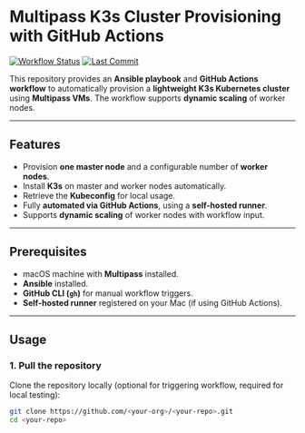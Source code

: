 # Multipass K3s Cluster Provisioning with GitHub Actions

[![Workflow Status](https://img.shields.io/github/actions/workflow/status/<your-org>/<your-repo>/cluster-provision.yml?branch=main)](https://github.com/<your-org>/<your-repo>/actions)
[![Last Commit](https://img.shields.io/github/last-commit/<your-org>/<your-repo>)](https://github.com/<your-org>/<your-repo>/commits/main)

This repository provides an **Ansible playbook** and **GitHub Actions workflow** to automatically provision a **lightweight K3s Kubernetes cluster** using **Multipass VMs**. The workflow supports **dynamic scaling** of worker nodes.

---

## Features

- Provision **one master node** and a configurable number of **worker nodes**.
- Install **K3s** on master and worker nodes automatically.
- Retrieve the **Kubeconfig** for local usage.
- Fully **automated via GitHub Actions**, using a **self-hosted runner**.
- Supports **dynamic scaling** of worker nodes with workflow input.

---

## Prerequisites

- macOS machine with **Multipass** installed.
- **Ansible** installed.
- **GitHub CLI (`gh`)** for manual workflow triggers.
- **Self-hosted runner** registered on your Mac (if using GitHub Actions).

---

## Usage

### 1. Pull the repository

Clone the repository locally (optional for triggering workflow, required for local testing):

```bash
git clone https://github.com/<your-org>/<your-repo>.git
cd <your-repo>
